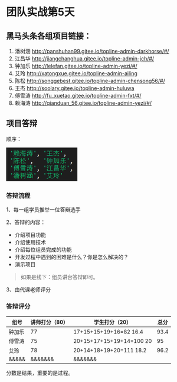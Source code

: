 # 团队实战第5天



## 黑马头条各组项目链接：

1. 潘树涵  http://panshuhan99.gitee.io/topline-admin-darkhorse/#/ 
2. 江昌华   http://jiangchanghua.gitee.io/topline-admin-jch/#/ 
3. 钟加乐  http://lelefan.gitee.io/topline-admin-yezi/#/  
4. 艾玲  http://xatongxue.gitee.io/topline-admin-ailing 
5. 陈松  http://songgebest.gitee.io/topline-admin-chensong56/#/  
6. 王杰  http://soolary.gitee.io/topline-admin-huluwa 
7. 傅雪涛  http://fu_xuetao.gitee.io/topline-admin-fxt/#/ 
8. 赖海涛  http://qianduan_56.gitee.io/topline-admin-yezi/#/ 

## 项目答辩

顺序：

![1597465005307](assets/1597465005307.png)

### 答辩流程

1、每一组学员推举一位答辩选手

2、答辩的内容：

- 介绍项目功能
- 介绍使用技术
- 介绍每位组员完成的功能
- 开发过程中遇到的困难是什么？你是怎么解决的？
- 演示项目

> 如果是线下：组员讲台答辩即可。

3、由代课老师评分



### 答辩评分

| 组号   | 讲师打分（80） | 学生打分（20）            | 总分 |
| ------ | -------------- | ------------------------- | ---- |
| 钟加乐 | 77             | 17+15+15+19+16=82  16.4   | 93.4 |
| 傅雪涛 | 75             | 20+15+17+15+19+14=100  20 | 95   |
| 艾玲   | 78             | 20+14+18+19+20=111  18.2  | 96.2 |
| &&&&&  | &&&&&&&        | &&&&&&&                   |      |

分数是结果，重要的是过程。